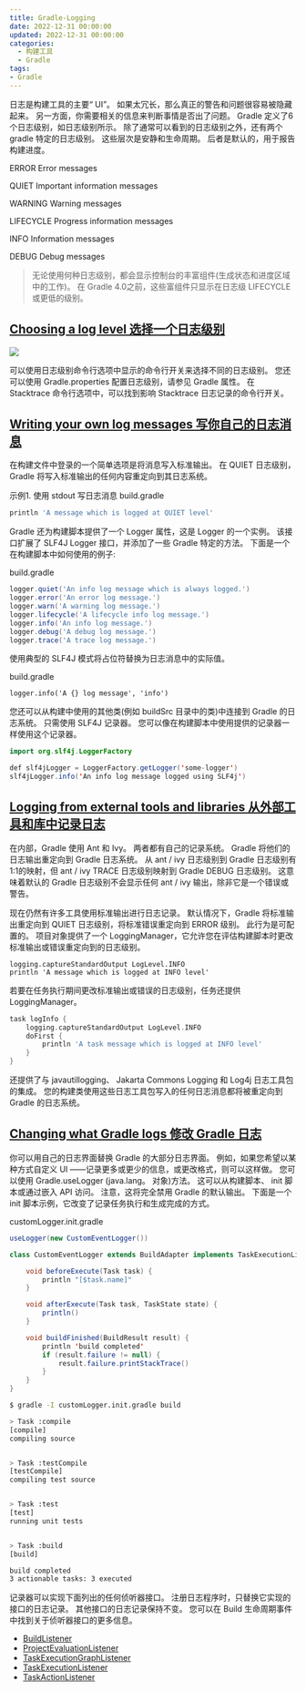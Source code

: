 ```yaml
---
title: Gradle-Logging
date: 2022-12-31 00:00:00
updated: 2022-12-31 00:00:00
categories:
  - 构建工具
  - Gradle
tags:
- Gradle
---
```


日志是构建工具的主要“ UI”。 如果太冗长，那么真正的警告和问题很容易被隐藏起来。 另一方面，你需要相关的信息来判断事情是否出了问题。 Gradle 定义了6个日志级别，如日志级别所示。 除了通常可以看到的日志级别之外，还有两个 gradle 特定的日志级别。 这些层次是安静和生命周期。 后者是默认的，用于报告构建进度。

ERROR
Error messages

QUIET
Important information messages

WARNING
Warning messages

LIFECYCLE
Progress information messages

INFO
Information messages

DEBUG
Debug messages

> 无论使用何种日志级别，都会显示控制台的丰富组件(生成状态和进度区域中的工作)。 在 Gradle 4.0之前，这些富组件只显示在日志级 LIFECYCLE 或更低的级别。

## [Choosing a log level 选择一个日志级别](https://docs.gradle.org/6.3/userguide/logging.html#sec:choosing_a_log_level)

![](https://upload-images.jianshu.io/upload_images/1662509-f1ba115ee0dbdcf8.png?imageMogr2/auto-orient/strip%7CimageView2/2/w/1240)

可以使用日志级别命令行选项中显示的命令行开关来选择不同的日志级别。 您还可以使用 Gradle.properties 配置日志级别，请参见 Gradle 属性。 在 Stacktrace 命令行选项中，可以找到影响 Stacktrace 日志记录的命令行开关。

## [Writing your own log messages 写你自己的日志消息](https://docs.gradle.org/6.3/userguide/logging.html#sec:sending_your_own_log_messages)

在构建文件中登录的一个简单选项是将消息写入标准输出。 在 QUIET 日志级别，Gradle 将写入标准输出的任何内容重定向到其日志系统。

示例1. 使用 stdout 写日志消息
build.gradle

```groovy
println 'A message which is logged at QUIET level'
```

Gradle 还为构建脚本提供了一个 Logger 属性，这是 Logger 的一个实例。 该接口扩展了 SLF4J Logger 接口，并添加了一些 Gradle 特定的方法。 下面是一个在构建脚本中如何使用的例子:

build.gradle

```groovy
logger.quiet('An info log message which is always logged.')
logger.error('An error log message.')
logger.warn('A warning log message.')
logger.lifecycle('A lifecycle info log message.')
logger.info('An info log message.')
logger.debug('A debug log message.')
logger.trace('A trace log message.')
```

使用典型的 SLF4J 模式将占位符替换为日志消息中的实际值。

build.gradle

```
logger.info('A {} log message', 'info')
```

您还可以从构建中使用的其他类(例如 buildSrc 目录中的类)中连接到 Gradle 的日志系统。 只需使用 SLF4J 记录器。 您可以像在构建脚本中使用提供的记录器一样使用这个记录器。

```java
import org.slf4j.LoggerFactory

def slf4jLogger = LoggerFactory.getLogger('some-logger')
slf4jLogger.info('An info log message logged using SLF4j')
```

## [Logging from external tools and libraries 从外部工具和库中记录日志](https://docs.gradle.org/6.3/userguide/logging.html#sec:external_tools)

在内部，Gradle 使用 Ant 和 Ivy。 两者都有自己的记录系统。 Gradle 将他们的日志输出重定向到 Gradle 日志系统。 从 ant / ivy 日志级别到 Gradle 日志级别有1:1的映射，但 ant / ivy TRACE 日志级别映射到 Gradle DEBUG 日志级别。 这意味着默认的 Gradle 日志级别不会显示任何 ant / ivy 输出，除非它是一个错误或警告。

现在仍然有许多工具使用标准输出进行日志记录。 默认情况下，Gradle 将标准输出重定向到 QUIET 日志级别，将标准错误重定向到 ERROR 级别。 此行为是可配置的。 项目对象提供了一个 LoggingManager，它允许您在评估构建脚本时更改标准输出或错误重定向到的日志级别。

```
logging.captureStandardOutput LogLevel.INFO
println 'A message which is logged at INFO level'
```

若要在任务执行期间更改标准输出或错误的日志级别，任务还提供 LoggingManager。

```groovy
task logInfo {
    logging.captureStandardOutput LogLevel.INFO
    doFirst {
        println 'A task message which is logged at INFO level'
    }
}
```

还提供了与 javautillogging、 Jakarta Commons Logging 和 Log4j 日志工具包的集成。 您的构建类使用这些日志工具包写入的任何日志消息都将被重定向到 Gradle 的日志系统。

## [Changing what Gradle logs 修改 Gradle 日志](https://docs.gradle.org/6.3/userguide/logging.html#sec:changing_what_gradle_logs)

你可以用自己的日志界面替换 Gradle 的大部分日志界面。 例如，如果您希望以某种方式自定义 UI ——记录更多或更少的信息，或更改格式，则可以这样做。 您可以使用 Gradle.useLogger (java.lang。 对象)方法。 这可以从构建脚本、 init 脚本或通过嵌入 API 访问。 注意，这将完全禁用 Gradle 的默认输出。 下面是一个 init 脚本示例，它改变了记录任务执行和生成完成的方式。

customLogger.init.gradle

```java
useLogger(new CustomEventLogger())

class CustomEventLogger extends BuildAdapter implements TaskExecutionListener {

    void beforeExecute(Task task) {
        println "[$task.name]"
    }

    void afterExecute(Task task, TaskState state) {
        println()
    }

    void buildFinished(BuildResult result) {
        println 'build completed'
        if (result.failure != null) {
            result.failure.printStackTrace()
        }
    }
}
```

```sh
$ gradle -I customLogger.init.gradle build

> Task :compile
[compile]
compiling source


> Task :testCompile
[testCompile]
compiling test source


> Task :test
[test]
running unit tests


> Task :build
[build]

build completed
3 actionable tasks: 3 executed
```

记录器可以实现下面列出的任何侦听器接口。 注册日志程序时，只替换它实现的接口的日志记录。 其他接口的日志记录保持不变。 您可以在 Build 生命周期事件中找到关于侦听器接口的更多信息。

* [BuildListener](https://docs.gradle.org/6.3/javadoc/org/gradle/BuildListener.html)
* [ProjectEvaluationListener](https://docs.gradle.org/6.3/javadoc/org/gradle/api/ProjectEvaluationListener.html)
* [TaskExecutionGraphListener](https://docs.gradle.org/6.3/javadoc/org/gradle/api/execution/TaskExecutionGraphListener.html)
* [TaskExecutionListener](https://docs.gradle.org/6.3/javadoc/org/gradle/api/execution/TaskExecutionListener.html)
* [TaskActionListener](https://docs.gradle.org/6.3/javadoc/org/gradle/api/execution/TaskActionListener.html)

